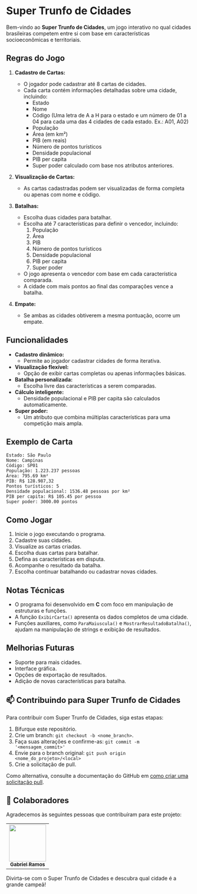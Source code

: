 # Super Trunfo de Cidades

Bem-vindo ao **Super Trunfo de Cidades**, um jogo interativo no qual cidades brasileiras competem entre si com base em características socioeconômicas e territoriais.

## Regras do Jogo

1. **Cadastro de Cartas:**

   - O jogador pode cadastrar até 8 cartas de cidades.
   - Cada carta contém informações detalhadas sobre uma cidade, incluindo:
     - Estado
     - Nome
     - Código (Uma letra de A a H para o estado e um número de 01 a 04 para cada uma das 4 cidades de cada estado. Ex.: A01, A02)
     - População
     - Área (em km²)
     - PIB (em reais)
     - Número de pontos turísticos
     - Densidade populacional
     - PIB per capita
     - Super poder calculado com base nos atributos anteriores.

2. **Visualização de Cartas:**

   - As cartas cadastradas podem ser visualizadas de forma completa ou apenas com nome e código.

3. **Batalhas:**

   - Escolha duas cidades para batalhar.
   - Escolha até 7 características para definir o vencedor, incluindo:
     1. População
     2. Área
     3. PIB
     4. Número de pontos turísticos
     5. Densidade populacional
     6. PIB per capita
     7. Super poder
   - O jogo apresenta o vencedor com base em cada característica comparada.
   - A cidade com mais pontos ao final das comparações vence a batalha.

4. **Empate:**

   - Se ambas as cidades obtiverem a mesma pontuação, ocorre um empate.

## Funcionalidades

- **Cadastro dinâmico:**
  - Permite ao jogador cadastrar cidades de forma iterativa.
- **Visualização flexível:**
  - Opção de exibir cartas completas ou apenas informações básicas.
- **Batalha personalizada:**
  - Escolha livre das características a serem comparadas.
- **Cálculo inteligente:**
  - Densidade populacional e PIB per capita são calculados automaticamente.
- **Super poder:**
  - Um atributo que combina múltiplas características para uma competição mais ampla.

## Exemplo de Carta

```
Estado: São Paulo
Nome: Campinas
Código: SP01
População: 1.223.237 pessoas
Área: 795.69 km²
PIB: R$ 128.987,32
Pontos turísticos: 5
Densidade populacional: 1536.48 pessoas por km²
PIB per capita: R$ 105.45 por pessoa
Super poder: 3000.00 pontos
```

## Como Jogar

1. Inicie o jogo executando o programa.
2. Cadastre suas cidades.
3. Visualize as cartas criadas.
4. Escolha duas cartas para batalhar.
5. Defina as características em disputa.
6. Acompanhe o resultado da batalha.
7. Escolha continuar batalhando ou cadastrar novas cidades.

## Notas Técnicas

- O programa foi desenvolvido em **C** com foco em manipulação de estruturas e funções.
- A função `ExibirCarta()` apresenta os dados completos de uma cidade.
- Funções auxiliares, como `ParaMaiuscula()` e `MostrarResultadoBatalha()`, ajudam na manipulação de strings e exibição de resultados.

## Melhorias Futuras

- Suporte para mais cidades.
- Interface gráfica.
- Opções de exportação de resultados.
- Adição de novas características para batalha.

## 📫 Contribuindo para Super Trunfo de Cidades

Para contribuir com Super Trunfo de Cidades, siga estas etapas:

1. Bifurque este repositório.
2. Crie um branch: `git checkout -b <nome_branch>`.
3. Faça suas alterações e confirme-as: `git commit -m '<mensagem_commit>'`
4. Envie para o branch original: `git push origin <nome_do_projeto>/<local>`
5. Crie a solicitação de pull.

Como alternativa, consulte a documentação do GitHub em [como criar uma solicitação pull](https://help.github.com/en/github/collaborating-with-issues-and-pull-requests/creating-a-pull-request).

## 🤝 Colaboradores

Agradecemos às seguintes pessoas que contribuíram para este projeto:

<table>
  <tr>
    <td align="center">
      <a href="#" title="Gabriel Ramos">
        <img src="https://avatars.githubusercontent.com/u/00000000" width="100px;" alt=""/><br>
        <sub>
          <b>Gabriel Ramos</b>
        </sub>
      </a>
    </td>
  </tr>
</table>

Divirta-se com o Super Trunfo de Cidades e descubra qual cidade é a grande campeã!
